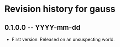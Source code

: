 # Revision history for gauss

## 0.1.0.0 -- YYYY-mm-dd

* First version. Released on an unsuspecting world.
